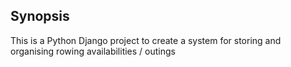 ## Synopsis

This is a Python Django project to create a system for storing and organising rowing availabilities / outings
